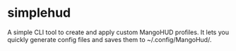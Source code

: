 # simplehud
A simple CLI tool to create and apply custom MangoHUD profiles. It lets you quickly generate config files and saves them to ~/.config/MangoHud/.
